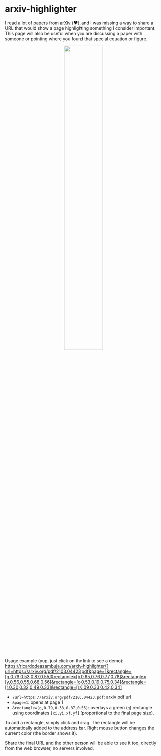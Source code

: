 # arxiv-highlighter

I read a lot of papers from [arXiv](https://arxiv.org/) (:heart:), and I was missing a way to share a URL that would show a page highlighting something I consider important. This page will also be useful when you are discussing a paper with someone or pointing where you found that special equation or figure. 

<p align="center">
<img src="https://user-images.githubusercontent.com/6606382/215234922-c68add34-f3b4-4191-96ad-5926161be989.png" width=50% height=50%>
</p>

Usage example (yup, just click on the link to see a demo):    
https://ricardodeazambuja.com/arxiv-highlighter/?url=https://arxiv.org/pdf/2103.04423.pdf&page=1&rectangle=[g,0.79,0.53,0.87,0.55]&rectangle=[b,0.65,0.76,0.77,0.78]&rectangle=[y,0.56,0.55,0.68,0.56]&rectangle=[o,0.53,0.19,0.75,0.34]&rectangle=[r,0.30,0.32,0.49,0.33]&rectangle=[r,0.09,0.33,0.42,0.34]

* `?url=https://arxiv.org/pdf/2103.04423.pdf`: arxiv pdf url
* `&page=1`: opens at page 1
* `&rectangle=[g,0.79,0.53,0.87,0.55]`: overlays a green (`g`) rectangle using coordinates `[xi,yi,xf,yf]` (proportional to the final page size).

To add a rectangle, simply click and drag. The rectangle will be automatically added to the address bar. Right mouse button changes the current color (the border shows it).

Share the final URL and the other person will be able to see it too, directly from the web browser, no servers involved.
